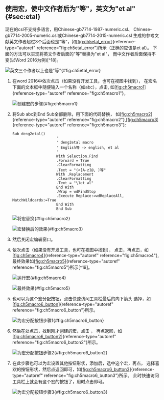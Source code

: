 ## 使用宏，使中文作者后为"等"，英文为"et al" {#sec:etal}

现在的csl不支持多语言，用Chinese-gb7714-1987-numeric.csl、
Chinese-gb7714-2005-numeric.csl或Chinese-gb7714-2015-numeric.csl
生成的参考文献英文作者超过3个后面也是"等"，如[\[fig:ch5etal_error\]](#fig:ch5etal_error){reference-type="autoref"
reference="fig:ch5etal_error"}所示（正确的应该是et al）。
下面的方法可以实现将英文作者后面的"等"替换为"et al"，
而中文作者后面保持不变(以Word 2016为例)[^18]。

![英文三个作者以上也是"等"](ch5etal_error){#fig:ch5etal_error}

1.  在word 2016中依次点击（如果没有开发工具，也可在视图中找到），
    在宏名下面的文本框中随便输入一个名称（如abc），点击,
    如[\[fig:ch5macro1\]](#fig:ch5macro1){reference-type="autoref"
    reference="fig:ch5macro1"}。

    ![创建宏的步骤](ch5macro1){#fig:ch5macro1}

2.  将Sub abc到End Sub全部删除，用下面的代码替换，
    如[\[fig:ch5macro2\]](#fig:ch5macro2){reference-type="autoref"
    reference="fig:ch5macro2"},[\[fig:ch5macro3\]](#fig:ch5macro3){reference-type="autoref"
    reference="fig:ch5macro3"}:

    ``` {.vbscript language="VBScript"}
    Sub deng2etal()
                        '
                        ' deng2etal macro
                        ' English等 -> english, et al
                        '
                        With Selection.Find
                        .Forward = True
                        .ClearFormatting
                        .Text = "(<[A-z]@, )等"
                        With .Replacement
                        .ClearFormatting
                        .Text = "\1et al"
                        End With
                        .Wrap = wdFindStop
                        .Execute Replace:=wdReplaceAll, MatchWildcards:=True
                        End With
                        End Sub
    ```

    ![将宏替换](ch5macro2){#fig:ch5macro2}

    ![宏替换后的效果](ch5macro3){#fig:ch5macro3}

3.  然后关闭宏编辑窗口。

4.  依次点击（如果没有开发工具，也可在视图中找到），
    点击，再点击，如[\[fig:ch5macro4\]](#fig:ch5macro4){reference-type="autoref"
    reference="fig:ch5macro4"},
    最终效果如[\[fig:ch5macro5\]](#fig:ch5macro5){reference-type="autoref"
    reference="fig:ch5macro5"}所示[^19]。

    ![运行宏](ch5macro4){#fig:ch5macro4}

    ![最终效果](ch5macro5){#fig:ch5macro5}

5.  也可以为这个宏分配按钮，点击快速访问工具栏最后的向下箭头
    选择，如[\[fig:ch5macro6_button\]](#fig:ch5macro6_button){reference-type="autoref"
    reference="fig:ch5macro6_button"}所示。

    ![为宏分配按钮步骤1](ch5macro6_button){#fig:ch5macro6_button}

6.  然后在处点击，找到刚才创建的宏，点击 ，
    再点返回，如[\[fig:ch5macro6_button2\]](#fig:ch5macro6_button2){reference-type="autoref"
    reference="fig:ch5macro6_button2"}所示。

    ![为宏分配按钮步骤2](ch5macro6_button2){#fig:ch5macro6_button2}

7.  在此步骤也可以为宏设置其他按钮形状，添加后，选中这个宏，再点，
    选择喜欢的按钮形状，然后点返回即可，如[\[fig:ch5macro6_button3\]](#fig:ch5macro6_button3){reference-type="autoref"
    reference="fig:ch5macro6_button3"}所示。
    此时快速访问工具栏上就会有这个宏的按钮了，用时点击即可。

    ![为宏分配按钮步骤3](ch5macro6_button3){#fig:ch5macro6_button3}

